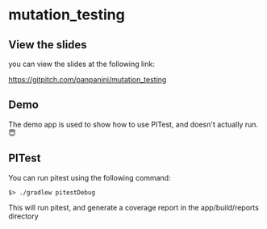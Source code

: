 # mutation_testing


## View the slides
you can view the slides at the following link:

https://gitpitch.com/panpanini/mutation_testing


## Demo

The demo app is used to show how to use PITest, and doesn't actually run. :innocent:

## PITest

You can run pitest using the following command:
```
$> ./gradlew pitestDebug
```

This will run pitest, and generate a coverage report in the app/build/reports directory

